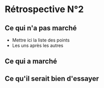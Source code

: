 Rétrospective N°2
====================



Ce qui n'a pas marché
---------------------

* Mettre ici la liste des points
* Les uns après les autres

Ce qui a marché
---------------


Ce qu'il serait bien d'essayer
------------------------------




